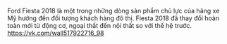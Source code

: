Ford Fiesta 2018 là một trong những dòng sản phẩm chủ lực của hãng xe Mỹ hướng đến đối tượng khách hàng đô thị. Fiesta 2018 đã thay đổi hoàn toàn mới từ động cơ, ngoại thất đến nội thất so với thế hệ trước. 
https://vk.com/wall517922716_98
